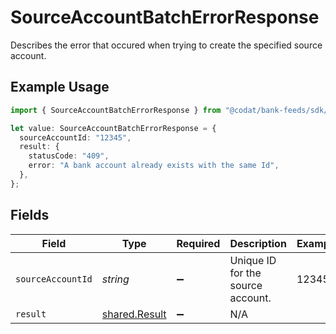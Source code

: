 # SourceAccountBatchErrorResponse

Describes the error that occured when trying to create the specified source account.

## Example Usage

```typescript
import { SourceAccountBatchErrorResponse } from "@codat/bank-feeds/sdk/models/shared";

let value: SourceAccountBatchErrorResponse = {
  sourceAccountId: "12345",
  result: {
    statusCode: "409",
    error: "A bank account already exists with the same Id",
  },
};
```

## Fields

| Field                                                 | Type                                                  | Required                                              | Description                                           | Example                                               |
| ----------------------------------------------------- | ----------------------------------------------------- | ----------------------------------------------------- | ----------------------------------------------------- | ----------------------------------------------------- |
| `sourceAccountId`                                     | *string*                                              | :heavy_minus_sign:                                    | Unique ID for the source account.                     | 12345                                                 |
| `result`                                              | [shared.Result](../../../sdk/models/shared/result.md) | :heavy_minus_sign:                                    | N/A                                                   |                                                       |